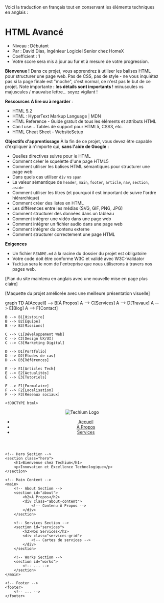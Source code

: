 Voici la traduction en français tout en conservant les éléments techniques en anglais :

# **HTML Avancé**
* Niveau : Débutant
* Par : David Dias, Ingénieur Logiciel Senior chez HomeX
* Coefficient : 1
* Votre score sera mis à jour au fur et à mesure de votre progression.

**Bienvenue !**
Dans ce projet, vous apprendrez à utiliser les balises HTML pour structurer une page web. Pas de CSS, pas de style - ne vous inquiétez pas si la page finale est "moche", c'est normal, ce n'est pas le but de ce projet.
Note importante : **les détails sont importants !** minuscules vs majuscules / mauvaise lettre... soyez vigilant !

**Ressources**
**À lire ou à regarder** :
* HTML 5.2
* HTML : HyperText Markup Language | MDN
* HTML Reference - Guide gratuit de tous les éléments et attributs HTML
* Can I use... Tables de support pour HTML5, CSS3, etc.
* HTML Cheat Sheet - WebsiteSetup

**Objectifs d'apprentissage**
À la fin de ce projet, vous devez être capable d'expliquer à n'importe qui, **sans l'aide de Google** :
* Quelles directives suivre pour le HTML
* Comment créer le squelette d'une page HTML5
* Comment utiliser les balises HTML sémantiques pour structurer une page web
* Dans quels cas utiliser `div` vs `span`
* La valeur sémantique de `header`, `main`, `footer`, `article`, `nav`, `section`, `aside`
* Comment utiliser les titres (et pourquoi il est important de suivre l'ordre hiérarchique)
* Comment créer des listes en HTML
* Les différences entre les médias (SVG, GIF, PNG, JPG)
* Comment structurer des données dans un tableau
* Comment intégrer une vidéo dans une page web
* Comment intégrer un fichier audio dans une page web
* Comment intégrer du contenu externe
* Comment structurer correctement une page HTML

**Exigences**
* Un fichier `README.md` à la racine du dossier du projet est obligatoire
* Votre code doit être conforme W3C et validé avec W3C-Validator
* `Techium` sera le nom de l'entreprise que nous utiliserons à travers nos pages web.

[Plan du site maintenu en anglais avec une nouvelle mise en page plus claire]

[Maquette du projet améliorée avec une meilleure présentation visuelle]

graph TD
    A[Accueil] --> B[À Propos]
    A --> C[Services]
    A --> D[Travaux]
    A --> E[Blog]
    A --> F[Contact]

    B --> B1[Histoire]
    B --> B2[Équipe]
    B --> B3[Missions]

    C --> C1[Développement Web]
    C --> C2[Design UX/UI]
    C --> C3[Marketing Digital]

    D --> D1[Portfolio]
    D --> D2[Études de cas]
    D --> D3[Références]

    E --> E1[Articles Tech]
    E --> E2[Actualités]
    E --> E3[Tutoriels]

    F --> F1[Formulaire]
    F --> F2[Localisation]
    F --> F3[Réseaux sociaux]

    <!DOCTYPE html>
<html lang="fr">
<head>
    <meta charset="UTF-8">
    <meta name="viewport" content="width=device-width, initial-scale=1.0">
    <title>Techium</title>
</head>
<body>
    <!-- Header -->
    <header class="header">
        <nav>
            <img src="logo.png" alt="Techium Logo">
            <ul>
                <li><a href="#home">Accueil</a></li>
                <li><a href="#about">À Propos</a></li>
                <li><a href="#services">Services</a></li>
                <!-- ... autres liens ... -->
            </ul>
        </nav>
    </header>

    <!-- Hero Section -->
    <section class="hero">
        <h1>Bienvenue chez Techium</h1>
        <p>Innovation et Excellence Technologique</p>
    </section>

    <!-- Main Content -->
    <main>
        <!-- About Section -->
        <section id="about">
            <h2>À Propos</h2>
            <div class="about-content">
                <!-- Contenu À Propos -->
            </div>
        </section>

        <!-- Services Section -->
        <section id="services">
            <h2>Nos Services</h2>
            <div class="services-grid">
                <!-- Cartes de services -->
            </div>
        </section>

        <!-- Works Section -->
        <section id="works">
            <!-- ... -->
        </section>
    </main>

    <!-- Footer -->
    <footer>
        <!-- ... -->
    </footer>
</body>
</html>
